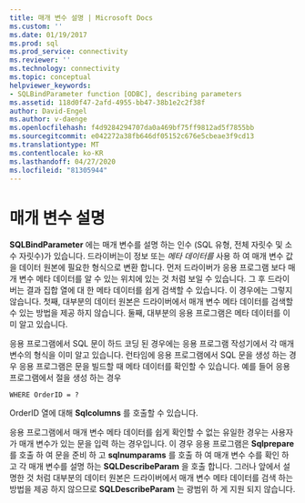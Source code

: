 ```yaml
---
title: 매개 변수 설명 | Microsoft Docs
ms.custom: ''
ms.date: 01/19/2017
ms.prod: sql
ms.prod_service: connectivity
ms.reviewer: ''
ms.technology: connectivity
ms.topic: conceptual
helpviewer_keywords:
- SQLBindParameter function [ODBC], describing parameters
ms.assetid: 118d0f47-2afd-4955-bb47-38b1e2c2f38f
author: David-Engel
ms.author: v-daenge
ms.openlocfilehash: f4d9284294707da0a469bf75ff9812ad5f7855bb
ms.sourcegitcommit: e042272a38fb646df05152c676e5cbeae3f9cd13
ms.translationtype: MT
ms.contentlocale: ko-KR
ms.lasthandoff: 04/27/2020
ms.locfileid: "81305944"
---
```

# <a name="describing-parameters"></a>매개 변수 설명
**SQLBindParameter** 에는 매개 변수를 설명 하는 인수 (SQL 유형, 전체 자릿수 및 소수 자릿수)가 있습니다. 드라이버는이 정보 또는 *메타 데이터를* 사용 하 여 매개 변수 값을 데이터 원본에 필요한 형식으로 변환 합니다. 먼저 드라이버가 응용 프로그램 보다 매개 변수 메타 데이터를 알 수 있는 위치에 있는 것 처럼 보일 수 있습니다. 그 후 드라이버는 결과 집합 열에 대 한 메타 데이터를 쉽게 검색할 수 있습니다. 이 경우에는 그렇지 않습니다. 첫째, 대부분의 데이터 원본은 드라이버에서 매개 변수 메타 데이터를 검색할 수 있는 방법을 제공 하지 않습니다. 둘째, 대부분의 응용 프로그램은 메타 데이터를 이미 알고 있습니다.  
  
 응용 프로그램에서 SQL 문이 하드 코딩 된 경우에는 응용 프로그램 작성기에서 각 매개 변수의 형식을 이미 알고 있습니다. 런타임에 응용 프로그램에서 SQL 문을 생성 하는 경우 응용 프로그램은 문을 빌드할 때 메타 데이터를 확인할 수 있습니다. 예를 들어 응용 프로그램에서 절을 생성 하는 경우  
  
```  
WHERE OrderID = ?  
```  
  
 OrderID 열에 대해 **Sqlcolumns** 를 호출할 수 있습니다.  
  
 응용 프로그램에서 매개 변수 메타 데이터를 쉽게 확인할 수 없는 유일한 경우는 사용자가 매개 변수가 있는 문을 입력 하는 경우입니다. 이 경우 응용 프로그램은 **Sqlprepare** 를 호출 하 여 문을 준비 하 고 **sqlnumparams** 를 호출 하 여 매개 변수 수를 확인 하 고 각 매개 변수를 설명 하는 **SQLDescribeParam** 을 호출 합니다. 그러나 앞에서 설명한 것 처럼 대부분의 데이터 원본은 드라이버에서 매개 변수 메타 데이터를 검색 하는 방법을 제공 하지 않으므로 **SQLDescribeParam** 는 광범위 하 게 지원 되지 않습니다.
